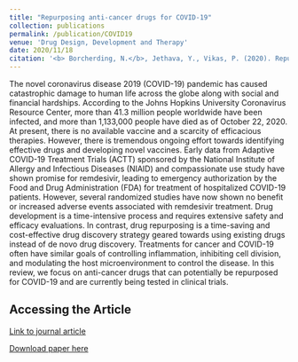 ```yaml
---
title: "Repurposing anti-cancer drugs for COVID-19"
collection: publications
permalink: /publication/COVID19
venue: 'Drug Design, Development and Therapy'
date: 2020/11/18
citation: '<b> Borcherding, N.</b>, Jethava, Y., Vikas, P. (2020). Repurposing anti-cancer drugs for COVID-19. Drug Design, Development and Therapy 2020.'
---
```


The novel coronavirus disease 2019 (COVID-19) pandemic has caused catastrophic damage to human life across the globe along with social and financial hardships. According to the Johns Hopkins University Coronavirus Resource Center, more than 41.3 million people worldwide have been infected, and more than 1,133,000 people have died as of October 22, 2020. At present, there is no available vaccine and a scarcity of efficacious therapies. However, there is tremendous ongoing effort towards identifying effective drugs and developing novel vaccines. Early data from Adaptive COVID-19 Treatment Trials (ACTT) sponsored by the National Institute of Allergy and Infectious Diseases (NIAID) and compassionate use study have shown promise for remdesivir, leading to emergency authorization by the Food and Drug Administration (FDA) for treatment of hospitalized COVID-19 patients. However, several randomized studies have now shown no benefit or increased adverse events associated with remdesivir treatment. Drug development is a time-intensive process and requires extensive safety and efficacy evaluations. In contrast, drug repurposing is a time-saving and cost-effective drug discovery strategy geared towards using existing drugs instead of de novo drug discovery. Treatments for cancer and COVID-19 often have similar goals of controlling inflammation, inhibiting cell division, and modulating the host microenvironment to control the disease. In this review, we focus on anti-cancer drugs that can potentially be repurposed for COVID-19 and are currently being tested in clinical trials.

Accessing the Article
------
[Link to journal article](https://www.dovepress.com/repurposing-anti-cancer-drugs-for-covid-19-treatment-peer-reviewed-fulltext-article-DDDT)

[Download paper here](https://ncborcherding.github.io/files/COVID19.pdf)






